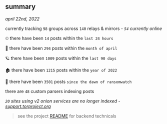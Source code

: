 
## summary
_april 22nd, 2022_

currently tracking `98` groups across `140` relays & mirrors - _`54` currently online_

⏲ there have been `14` posts within the `last 24 hours`

🦈 there have been `294` posts within the `month of april`

🪐 there have been `1009` posts within the `last 90 days`

🏚 there have been `1215` posts within the `year of 2022`

🦕 there have been `3501` posts `since the dawn of ransomwatch`

there are `48` custom parsers indexing posts

_`20` sites using v2 onion services are no longer indexed - [support.torproject.org](https://support.torproject.org/onionservices/v2-deprecation/)_

> see the project [README](https://github.com/thetanz/ransomwatch#ransomwatch--) for backend technicals
